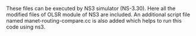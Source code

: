 These files can be executed by NS3 simulator (NS-3.30). Here all the modified files of OLSR module of NS3 are included. An additional script file named manet-routing-compare.cc is also added which helps to run this code using ns3.
